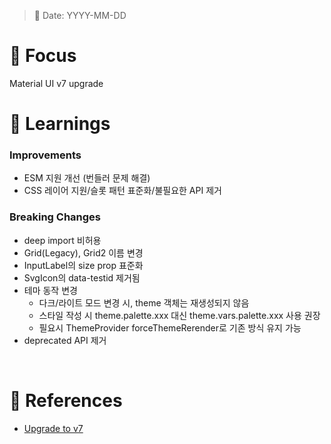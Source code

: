 > 📅 Date: YYYY-MM-DD

# 📌 Focus
Material UI v7 upgrade
<br />

# 📝 Learnings
### Improvements
- ESM 지원 개선 (번들러 문제 해결)
- CSS 레이어 지원/슬롯 패턴 표준화/불필요한 API 제거

### Breaking Changes
- deep import 비허용
- Grid(Legacy), Grid2 이름 변경
- InputLabel의 size prop 표준화
- SvgIcon의 data-testid 제거됨
- 테마 동작 변경
  - 다크/라이트 모드 변경 시, theme 객체는 재생성되지 않음
  - 스타일 작성 시 theme.palette.xxx 대신 theme.vars.palette.xxx 사용 권장
  - 필요시 ThemeProvider forceThemeRerender로 기존 방식 유지 가능
- deprecated API 제거
<br />

# 🔗 References
- [Upgrade to v7](https://mui.com/material-ui/migration/upgrade-to-v7/)
